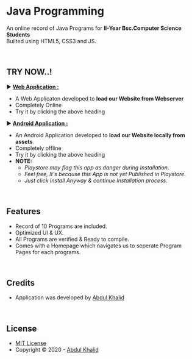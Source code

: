 # **Java Programming**

An online record of Java Programs for **II-Year Bsc.Computer Science Students**<br>
Builted using HTML5, CSS3 and JS.

<br>

## **TRY NOW..!** <br>
▶ **[Web Application :](https://github.com/easc-unofficial/Java-Programming/ "Website Demo Link")**
 - A Web Applicaton developed to **load our Website from Webserver**
 - Completely Online
 - Try it by clicking the above heading

▶ **[Android Application :](https://github.com/easc-unofficial/java/raw/main/assets/androidApplication/Java-Programming.apk "Direct Dowload Link")**
 - An Android Application developed to **load our Website locally from assets**
 - Completely offline <br>
 - Try it by clicking the above heading
 - **NOTE:** <br>
     - *Playstore may flag this app as danger during Installation*. <br>
     - *Feel free, It's because this App is not yet Published in Playstore*. <br>
     - *Just click Install Anyway & continue Installation process*.
<br>

## Features

* Record of 10 Programs are included.
* Optimized UI & UX.
* All Programs are verified & Ready to compile.
* Comes with a Homepage which navigates us to seperate Program Pages for each programs.

<br>

## Credits

* Application was developed by [Abdul Khalid](https://github.com/0xAbdulKhalid/)

<br>

## License

* [MIT License](https://opensource.org/licenses/MIT)
* Copyright &copy; 2020 - [Abdul Khalid](https://github.com/0xAbdulKhalid/)
